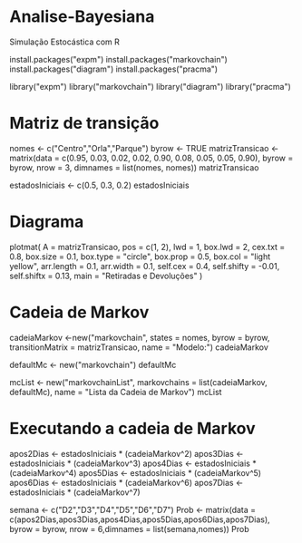 # Analise-Bayesiana
Simulação Estocástica com R

install.packages("expm")
install.packages("markovchain")
install.packages("diagram")
install.packages("pracma")

library("expm")
library("markovchain")
library("diagram")
library("pracma")

# Matriz de transição

nomes <- c("Centro","Orla","Parque")
byrow <- TRUE
matrizTransicao <- matrix(data = c(0.95, 0.03, 0.02,
                                   0.02, 0.90, 0.08,
                                   0.05, 0.05, 0.90), byrow = byrow, nrow = 3,
                          dimnames = list(nomes, nomes))
matrizTransicao

estadosIniciais <- c(0.5, 0.3, 0.2)
estadosIniciais                         

# Diagrama
plotmat(
  A = matrizTransicao, 
  pos = c(1, 2), 
  lwd = 1, 
  box.lwd = 2, 
  cex.txt = 0.8, 
  box.size = 0.1, 
  box.type = "circle", 
  box.prop = 0.5,
  box.col = "light yellow",
  arr.length = 0.1,
  arr.width = 0.1,
  self.cex = 0.4,
  self.shifty = -0.01,
  self.shiftx = 0.13,
  main = "Retiradas e Devoluções"
)

# Cadeia de Markov
cadeiaMarkov <-new("markovchain", states = nomes, byrow = byrow, transitionMatrix = matrizTransicao, name = "Modelo:")
cadeiaMarkov

defaultMc <- new("markovchain")
defaultMc

mcList <- new("markovchainList", markovchains = list(cadeiaMarkov, defaultMc), name = "Lista da Cadeia de Markov")
mcList

# Executando a cadeia de Markov
apos2Dias <- estadosIniciais * (cadeiaMarkov^2)
apos3Dias <- estadosIniciais * (cadeiaMarkov^3)
apos4Dias <- estadosIniciais * (cadeiaMarkov^4)
apos5Dias <- estadosIniciais * (cadeiaMarkov^5)
apos6Dias <- estadosIniciais * (cadeiaMarkov^6)
apos7Dias <- estadosIniciais * (cadeiaMarkov^7)

semana <- c("D2","D3","D4","D5","D6","D7")
Prob <- matrix(data = c(apos2Dias,apos3Dias,apos4Dias,apos5Dias,apos6Dias,apos7Dias), byrow = byrow, nrow = 6,dimnames = list(semana,nomes))
Prob


